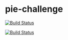 # pie-challenge

[![Build Status](http://16.171.179.15/buildStatus/icon?job=pi-challenge)](http://ec2-16-171-179-15.eu-north-1.compute.amazonaws.com/job/pi-challenge/)

[![Build Status](http://ec2-16-171-179-15.eu-north-1.compute.amazonaws.com/buildStatus/icon?job=pi-challenge)](http://ec2-16-171-179-15.eu-north-1.compute.amazonaws.com/job/pi-challenge/)
